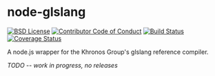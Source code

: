 # node-glslang

[![BSD License][license-image]][license-url]
[![Contributor Code of Conduct][contributing-image]][contributing-url]
[![Build Status][travis-image]][travis-url]
[![Coverage Status][coveralls-image]][coveralls-url]

A node.js wrapper for the Khronos Group's glslang reference compiler.

_TODO -- work in progress, no releases_


[license-image]: https://img.shields.io/badge/license-BSD-blue.svg
[license-url]: LICENSE.md

[contributing-image]: https://img.shields.io/badge/contributing-CoC-blue.svg
[contributing-url]: CONTRIBUTING.md

[travis-image]: https://travis-ci.org/Bit-mancer/node-glslang.svg?branch=master
[travis-url]: https://travis-ci.org/Bit-mancer/node-glslang

[coveralls-image]: https://coveralls.io/repos/github/Bit-mancer/node-glslang/badge.svg?branch=master
[coveralls-url]: https://coveralls.io/github/Bit-mancer/node-glslang?branch=master
